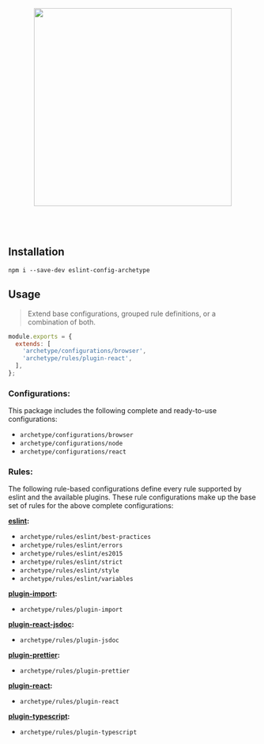 <div align="center">
  <a href="https://eslint.org/">
    <img src="https://i.ibb.co/RjPhNgF/eslint-config-archetype.png" width="400" />
  </a>
</div>

<br />
<br />
<br />

## Installation

```
npm i --save-dev eslint-config-archetype
```

## Usage

> Extend base configurations, grouped rule definitions, or a combination of both.

```js
module.exports = {
  extends: [
    'archetype/configurations/browser',
    'archetype/rules/plugin-react',
  ],
};
```

### Configurations:
This package includes the following complete and ready-to-use configurations:

- `archetype/configurations/browser`
- `archetype/configurations/node`
- `archetype/configurations/react`

### Rules:
The following rule-based configurations define every rule supported by eslint and the available plugins. These rule configurations make up the base set of rules for the above complete configurations:

**[eslint](https://eslint.org/docs/rules/):**
- `archetype/rules/eslint/best-practices`
- `archetype/rules/eslint/errors`
- `archetype/rules/eslint/es2015`
- `archetype/rules/eslint/strict`
- `archetype/rules/eslint/style`
- `archetype/rules/eslint/variables`

**[plugin-import](https://www.npmjs.com/package/eslint-plugin-import):**
- `archetype/rules/plugin-import`

**[plugin-react-jsdoc](https://www.npmjs.com/package/eslint-plugin-jsdoc):**
- `archetype/rules/plugin-jsdoc`

**[plugin-prettier](https://www.npmjs.com/package/eslint-plugin-prettier):**
- `archetype/rules/plugin-prettier`

**[plugin-react](https://github.com/yannickcr/eslint-plugin-react):**
- `archetype/rules/plugin-react`

**[plugin-typescript](https://github.com/typescript-eslint/typescript-eslint):**
- `archetype/rules/plugin-typescript`
